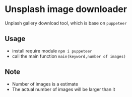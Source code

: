 # Unsplash image downloader
Unplash gallery download tool, which is base on `puppeteer`
## Usage
+ install require module `npm i puppeteer`
+ call the main function `main(keyword,number of images)`
## Note
+ Number of images is a estimate
+ The actual number of images will be larger than it